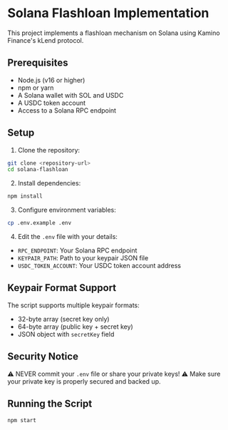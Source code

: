 # Solana Flashloan Implementation

This project implements a flashloan mechanism on Solana using Kamino Finance's kLend protocol.

## Prerequisites

- Node.js (v16 or higher)
- npm or yarn
- A Solana wallet with SOL and USDC
- A USDC token account
- Access to a Solana RPC endpoint

## Setup

1. Clone the repository:
```bash
git clone <repository-url>
cd solana-flashloan
```

2. Install dependencies:
```bash
npm install
```

3. Configure environment variables:
```bash
cp .env.example .env
```

4. Edit the `.env` file with your details:
- `RPC_ENDPOINT`: Your Solana RPC endpoint
- `KEYPAIR_PATH`: Path to your keypair JSON file
- `USDC_TOKEN_ACCOUNT`: Your USDC token account address

## Keypair Format Support

The script supports multiple keypair formats:
- 32-byte array (secret key only)
- 64-byte array (public key + secret key)
- JSON object with `secretKey` field

## Security Notice

⚠️ NEVER commit your `.env` file or share your private keys!
⚠️ Make sure your private key is properly secured and backed up.

## Running the Script

```bash
npm start
```